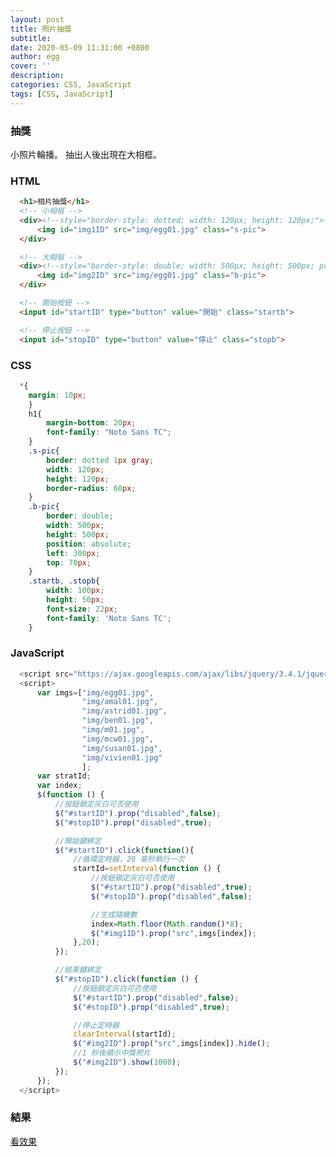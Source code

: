 ```yaml
---
layout: post
title: 照片抽獎
subtitle:
date: 2020-05-09 11:31:00 +0800
author: egg
cover: ''
description:
categories: CSS, JavaScript
tags: [CSS, JavaScript] 
---
```


 <link href="https://fonts.googleapis.com/css?family=Noto+Sans+TC:100,300,400,500,700,900&display=swap" rel="stylesheet">
  <link rel="stylesheet" href="https://stackpath.bootstrapcdn.com/bootstrap/4.4.1/css/bootstrap.min.css"
    integrity="sha384-Vkoo8x4CGsO3+Hhxv8T/Q5PaXtkKtu6ug5TOeNV6gBiFeWPGFN9MuhOf23Q9Ifjh" crossorigin="anonymous">



### 抽獎
小照片輪播。
抽出人後出現在大相框。


### HTML
```HTML
  <h1>相片抽獎</h1>
  <!-- 小相框 -->
  <div><!--style="border-style: dotted; width: 120px; height: 120px;">--> 
      <img id="img1ID" src="img/egg01.jpg" class="s-pic">
  </div>

  <!-- 大相框 -->
  <div><!--style="border-style: double; width: 500px; height: 500px; position: absolute; left: 500px; top: 10px">-->
      <img id="img2ID" src="img/egg01.jpg" class="b-pic">
  </div>

  <!-- 開始按鈕 -->
  <input id="startID" type="button" value="開始" class="startb">

  <!-- 停止按鈕 -->
  <input id="stopID" type="button" value="停止" class="stopb">
```

### CSS
```CSS
  *{
    margin: 10px;
    }
    h1{
        margin-bottom: 20px;
        font-family: "Noto Sans TC";  
    }
    .s-pic{
        border: dotted 1px gray; 
        width: 120px; 
        height: 120px;
        border-radius: 60px;
    }
    .b-pic{
        border: double;
        width: 500px; 
        height: 500px; 
        position: absolute; 
        left: 300px; 
        top: 70px;
    }
    .startb, .stopb{
        width: 100px; 
        height: 50px; 
        font-size: 22px; 
        font-family: 'Noto Sans TC';            
    }
```


### JavaScript
```JavaScript
  <script src="https://ajax.googleapis.com/ajax/libs/jquery/3.4.1/jquery.min.js"></script>
  <script>
      var imgs=["img/egg01.jpg",
                "img/amal01.jpg",
                "img/astrid01.jpg",
                "img/ben01.jpg",
                "img/m01.jpg",
                "img/mcw01.jpg",
                "img/susan01.jpg",
                "img/vivien01.jpg"
                ];
      var stratId;
      var index;
      $(function () {
          //按鈕鎖定灰白可否使用
          $("#startID").prop("disabled",false);
          $("#stopID").prop("disabled",true);

          //開始鍵綁定
          $("#startID").click(function(){
              //循環定時器，20 毫秒執行一次
              startId=setInterval(function () {
                  //按鈕鎖定灰白可否使用
                  $("#startID").prop("disabled",true);
                  $("#stopID").prop("disabled",false);

                  //生成隨機數
                  index=Math.floor(Math.random()*8);
                  $("#img1ID").prop("src",imgs[index]);
              },20);
          });

          //結束鍵綁定
          $("#stopID").click(function () {
              //按鈕鎖定灰白可否使用
              $("#startID").prop("disabled",false);
              $("#stopID").prop("disabled",true);

              //停止定時器
              clearInterval(startId);
              $("#img2ID").prop("src",imgs[index]).hide();
              //1 秒後顯示中獎照片
              $("#img2ID").show(1000);
          });
      });
  </script>
```


### 結果

[看效果](https://doltegg.github.io/library/lottery.html)
